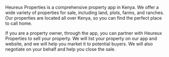 Heureux Properties is a comprehensive property app in Kenya. We offer a wide variety of properties for sale, including land, plots, farms, and ranches. Our properties are located all over Kenya, so you can find the perfect place to call home.

If you are a property owner, through the app, you can partner with Heureux Properties to sell your property. We will list your property on our app and website, and we will help you market it to potential buyers. We will also negotiate on your behalf and help you close the sale.
